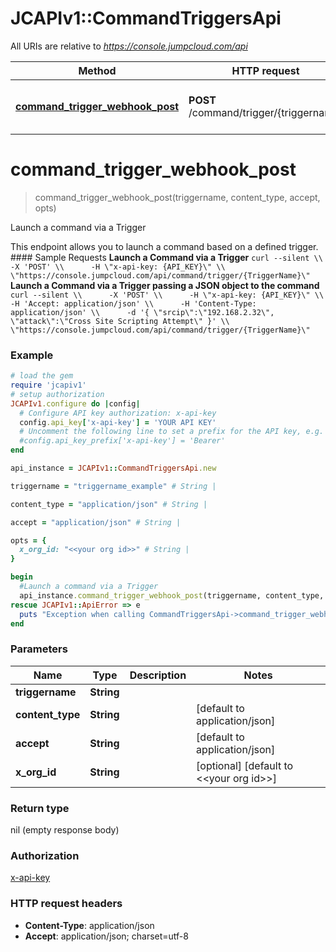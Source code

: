 # JCAPIv1::CommandTriggersApi

All URIs are relative to *https://console.jumpcloud.com/api*

Method | HTTP request | Description
------------- | ------------- | -------------
[**command_trigger_webhook_post**](CommandTriggersApi.md#command_trigger_webhook_post) | **POST** /command/trigger/{triggername} | Launch a command via a Trigger


# **command_trigger_webhook_post**
> command_trigger_webhook_post(triggername, content_type, accept, opts)

Launch a command via a Trigger

This endpoint allows you to launch a command based on a defined trigger.  #### Sample Requests  **Launch a Command via a Trigger**  ``` curl --silent \\      -X 'POST' \\      -H \"x-api-key: {API_KEY}\" \\      \"https://console.jumpcloud.com/api/command/trigger/{TriggerName}\" ``` **Launch a Command via a Trigger passing a JSON object to the command** ``` curl --silent \\      -X 'POST' \\      -H \"x-api-key: {API_KEY}\" \\      -H 'Accept: application/json' \\      -H 'Content-Type: application/json' \\      -d '{ \"srcip\":\"192.168.2.32\", \"attack\":\"Cross Site Scripting Attempt\" }' \\      \"https://console.jumpcloud.com/api/command/trigger/{TriggerName}\" ```

### Example
```ruby
# load the gem
require 'jcapiv1'
# setup authorization
JCAPIv1.configure do |config|
  # Configure API key authorization: x-api-key
  config.api_key['x-api-key'] = 'YOUR API KEY'
  # Uncomment the following line to set a prefix for the API key, e.g. 'Bearer' (defaults to nil)
  #config.api_key_prefix['x-api-key'] = 'Bearer'
end

api_instance = JCAPIv1::CommandTriggersApi.new

triggername = "triggername_example" # String | 

content_type = "application/json" # String | 

accept = "application/json" # String | 

opts = { 
  x_org_id: "<<your org id>>" # String | 
}

begin
  #Launch a command via a Trigger
  api_instance.command_trigger_webhook_post(triggername, content_type, accept, opts)
rescue JCAPIv1::ApiError => e
  puts "Exception when calling CommandTriggersApi->command_trigger_webhook_post: #{e}"
end
```

### Parameters

Name | Type | Description  | Notes
------------- | ------------- | ------------- | -------------
 **triggername** | **String**|  | 
 **content_type** | **String**|  | [default to application/json]
 **accept** | **String**|  | [default to application/json]
 **x_org_id** | **String**|  | [optional] [default to &lt;&lt;your org id&gt;&gt;]

### Return type

nil (empty response body)

### Authorization

[x-api-key](../README.md#x-api-key)

### HTTP request headers

 - **Content-Type**: application/json
 - **Accept**: application/json; charset=utf-8



